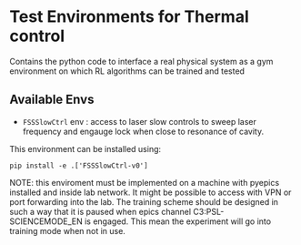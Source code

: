 # Test Environments for Thermal control

Contains the python code to interface a real physical system as a gym environment on which RL algorithms can be trained and tested

## Available Envs
* `FSSSlowCtrl` env :  access to laser slow controls to sweep laser frequency and engauge lock when close to resonance of cavity. 

This environment can be installed using:

```
pip install -e .['FSSSlowCtrl-v0']
```

NOTE: this enviroment must be implemented on a machine with pyepics installed and inside lab network. It might be possible to access with VPN or port forwarding into the lab.  The training scheme should be designed in such a way that it is paused when epics channel C3:PSL-SCIENCEMODE_EN is engaged. This mean the experiment will go into training mode when not in use.
